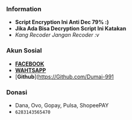 ### Information
* **Script Encryption Ini Anti Dec 79% :)**
* **Jika Ada Bisa Decryption Script Ini Katakan**
* _Kang Recoder Jangan Recoder :v_

### Akun Sosial
* [**FACEBOOK**](https://fb.me/llovexnxx)
* [**WAHTSAPP**](https://wa.me/6283143565470)
* [**Github**](https://Github.com/Dumai-991

### Donasi
* Dana, Ovo, Gopay, Pulsa, ShopeePAY
* ```6283143565470```
